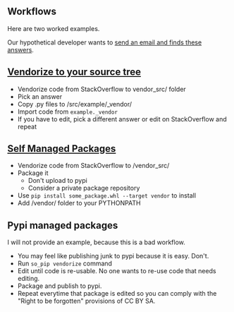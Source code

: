 Workflows
----------
Here are two worked examples.

Our hypothetical developer wants to [send an email and
finds these answers](https://stackoverflow.com/questions/3362600/how-to-send-email-attachments).

[Vendorize to your source tree](vendorize_to_src)
---------------------
- Vendorize code from StackOverflow to vendor_src/ folder
- Pick an answer
- Copy .py files to /src/example/_vendor/
- Import code from `example._vendor`
- If you have to edit, pick a different answer or edit on StackOverflow and repeat


[Self Managed Packages](self_managed_packages)
---------------------
- Vendorize code from StackOverflow to /vendor_src/
- Package it
    - Don't upload to pypi
    - Consider a private package repository
- Use `pip install some_package.whl --target vendor` to install
- Add /vendor/ folder to your PYTHONPATH

Pypi managed packages
---------------------
I will not provide an example, because this is a bad workflow.
- You may feel like publishing junk to pypi because it is easy. Don't.
- Run `so_pip vendorize` command
- Edit until code is re-usable. No one wants to re-use code that needs editing.
- Package and publish to pypi.
- Repeat everytime that package is edited so you can comply with the "Right to be
forgotten" provisions of CC BY SA.
